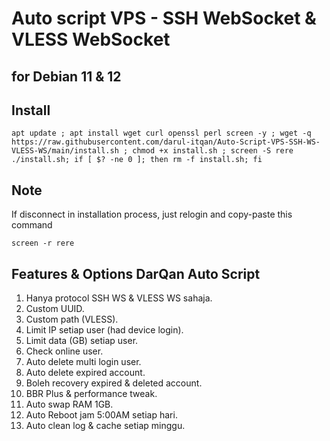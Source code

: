 # Auto script VPS - SSH WebSocket & VLESS WebSocket
## for Debian 11 & 12

## Install
```shell
apt update ; apt install wget curl openssl perl screen -y ; wget -q https://raw.githubusercontent.com/darul-itqan/Auto-Script-VPS-SSH-WS-VLESS-WS/main/install.sh ; chmod +x install.sh ; screen -S rere ./install.sh; if [ $? -ne 0 ]; then rm -f install.sh; fi
```

## Note
If disconnect in installation process, just relogin and copy-paste this command
```shell
screen -r rere
```

## Features & Options DarQan Auto Script
1. Hanya protocol SSH WS & VLESS WS sahaja.
2. Custom UUID.
3. Custom path (VLESS).
4. Limit IP setiap user (had device login).
5. Limit data (GB) setiap user.
6. Check online user.
7. Auto delete multi login user.
8. Auto delete expired account.
9. Boleh recovery expired & deleted account.
10. BBR Plus & performance tweak.
11. Auto swap RAM 1GB.
12. Auto Reboot jam 5:00AM setiap hari.
13. Auto clean log & cache setiap minggu.
